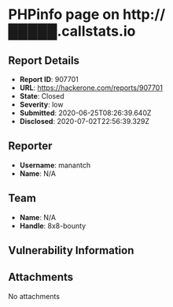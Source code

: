 # PHPinfo page on  http://█████.callstats.io

## Report Details
- **Report ID**: 907701
- **URL**: https://hackerone.com/reports/907701
- **State**: Closed
- **Severity**: low
- **Submitted**: 2020-06-25T08:26:39.640Z
- **Disclosed**: 2020-07-02T22:56:39.329Z

## Reporter
- **Username**: manantch
- **Name**: N/A

## Team
- **Name**: N/A
- **Handle**: 8x8-bounty

## Vulnerability Information


## Attachments
No attachments
